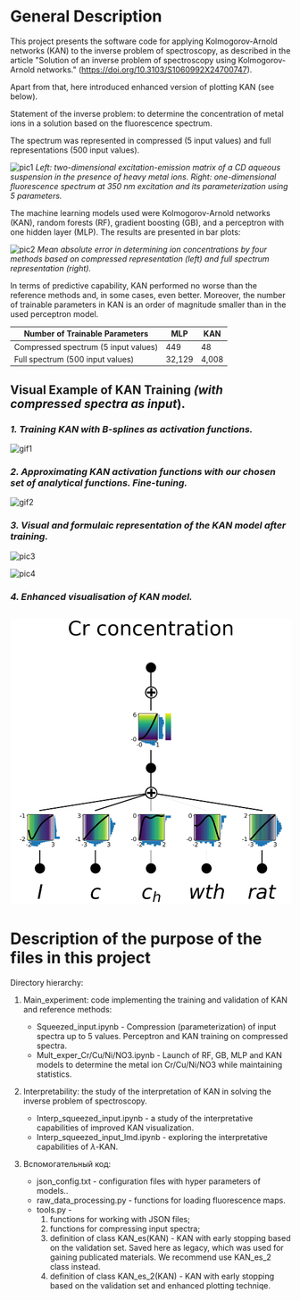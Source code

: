 # General Description
This project presents the software code for applying Kolmogorov-Arnold networks (KAN) to the inverse problem of spectroscopy, as described in the article "Solution of an inverse problem of spectroscopy using Kolmogorov-Arnold networks." (https://doi.org/10.3103/S1060992X24700747).

Apart from that, here introduced enhanced version of plotting KAN (see below).

Statement of the inverse problem: to determine the concentration of metal ions in a solution based on the fluorescence spectrum.

The spectrum was represented in compressed (5 input values) and full representations (500 input values).

![pic1](/Pictures/Pic1.png)
*Left: two-dimensional excitation-emission matrix of a CD aqueous suspension in the presence of heavy metal ions. 
Right: one-dimensional fluorescence spectrum at 350 nm excitation and its parameterization using 5 parameters.*

The machine learning models used were Kolmogorov-Arnold networks (KAN), random forests (RF), gradient boosting (GB), and a perceptron with one hidden layer (MLP). The results are presented in bar plots:

![pic2](/Pictures/Pic2.png)
*Mean absolute error in determining ion concentrations by four methods based on compressed representation (left) and full spectrum representation (right).*

In terms of predictive capability, KAN performed no worse than the reference methods and, in some cases, even better. Moreover, the number of trainable parameters in KAN is an order of magnitude smaller than in the used perceptron model.

| Number of Trainable Parameters | MLP | KAN |
|--------------------------------|-----|-----|
| Compressed spectrum (5 input values) | 449 | 48 |
| Full spectrum (500 input values) | 32,129 | 4,008 |

## Visual Example of KAN Training *(with compressed spectra as input*).

### *1. Training KAN with B-splines as activation functions.*

![gif1](/Pictures/gif1.gif)

### *2. Approximating KAN activation functions with our chosen set of analytical functions. Fine-tuning.*

![gif2](/Pictures/gif2.gif)

### *3. Visual and formulaic representation of the KAN model after training.*

![pic3](/Pictures/pic3.png)

![pic4](/Pictures/pic4.png)

### *4. Enhanced visualisation of KAN model.*

![pic5](/Pictures/pic5.png)
---
# Description of the purpose of the files in this project
Directory hierarchy: 


1) Main_experiment: code implementing the training and validation of KAN and reference methods:
    * Squeezed_input.ipynb - Compression (parameterization) of input spectra up to 5 values. Perceptron and KAN training on compressed spectra.
    * Mult_exper_Cr/Cu/Ni/NO3.ipynb - Launch of RF, GB, MLP and KAN models to determine the metal ion Cr/Cu/Ni/NO3 while maintaining statistics.


2) Interpretability: the study of the interpretation of KAN in solving the inverse problem of spectroscopy.
    * Interp_squeezed_input.ipynb - a study of the interpretative capabilities of improved KAN visualization.
    * Interp_squeezed_input_lmd.ipynb - exploring the interpretative capabilities of $\lambda$-KAN.

3) Вспомогательный код:
    * json_config.txt - configuration files with hyper parameters of models..
    * raw_data_processing.py - functions for loading fluorescence maps.
    * tools.py - 
        1. functions for working with JSON files; 
        2. functions for compressing input spectra;
        3. definition of class KAN_es(KAN) - KAN with early stopping based on the validation set. Saved here as legacy, which was used for gaining publicated materials. We recommend use KAN_es_2 class instead.
        4. definition of class KAN_es_2(KAN) - KAN with early stopping based on the validation set and enhanced plotting techniqe.